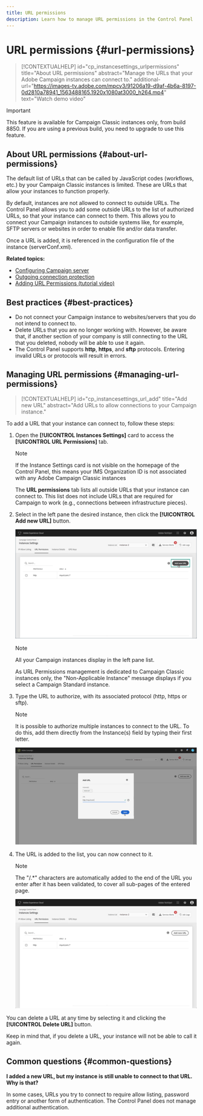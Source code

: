 ```yaml
---
title: URL permissions
description: Learn how to manage URL permissions in the Control Panel
---
```


# URL permissions {#url-permissions}

>[!CONTEXTUALHELP]
>id="cp_instancesettings_urlpermissions"
>title="About URL permissions"
>abstract="Manage the URLs that your Adobe Campaign instances can connect to."
>additional-url="https://images-tv.adobe.com/mpcv3/91206a19-d9af-4b6a-8197-0d2810a78941_1563488165.1920x1080at3000_h264.mp4" text="Watch demo video"

>[!IMPORTANT]
>
>This feature is available for Campaign Classic instances only, from build 8850. If you are using a previous build, you need to upgrade to use this feature.

## About URL permissions {#about-url-permissions}

The default list of URLs that can be called by JavaScript codes (workflows, etc.) by your Campaign Classic instances is limited. These are URLs that allow your instances to function properly.

By default, instances are not allowed to connect to outside URLs. The Control Panel allows you to add some outside URLs to the list of authorized URLs, so that your instance can connect to them. This allows you to connect your Campaign instances to outside systems like, for example, SFTP servers or websites in order to enable file and/or data transfer.

Once a URL is added, it is referenced in the configuration file of the instance (serverConf.xml).

**Related topics:**

* [Configuring Campaign server](https://docs.campaign.adobe.com/doc/AC/en/INS_Additional_configurations_Configuring_Campaign_server.html)
* [Outgoing connection protection](https://docs.campaign.adobe.com/doc/AC/en/INS_Additional_configurations_Configuring_Campaign_server.html#Outgoing_connection_protection)
* [Adding URL Permissions (tutorial video)](https://docs.adobe.com/content/help/en/campaign-learn/campaign-classic-tutorials/administrating/control-panel-acc/adding-url-permissions.html)

## Best practices {#best-practices}

* Do not connect your Campaign instance to websites/servers that you do not intend to connect to.
* Delete URLs that you are no longer working with. However, be aware that, if another section of your company is still connecting to the URL that you deleted, nobody will be able to use it again.
* The Control Panel supports **http**, **https**, and **sftp** protocols. Entering invalid URLs or protocols will result in errors.

## Managing URL permissions {#managing-url-permissions}

>[!CONTEXTUALHELP]
>id="cp_instancesettings_url_add"
>title="Add new URL"
>abstract="Add URLs to allow connections to your Campaign instance."

To add a URL that your instance can connect to, follow these steps:

1. Open the **[!UICONTROL Instances Settings]** card to access the **[!UICONTROL URL Permissions]** tab.

    >[!NOTE]
    >
    >If the Instance Settings card is not visible on the homepage of the Control Panel, this means your IMS Organization ID is not associated with any Adobe Campaign Classic instances
    >
    >The <b><span class="uicontrol">URL permissions</span></b> tab lists all outside URLs that your instance can connect to. This list does not include URLs that are required for Campaign to work (e.g., connections between infrastructure pieces).

1. Select in the left pane the desired instance, then click the **[!UICONTROL Add new URL]** button.

    ![](assets/add_url1.png)

    >[!NOTE]
    >
    >All your Campaign instances display in the left pane list.
    >
    >As URL Permissions management is dedicated to Campaign Classic instances only, the "Non-Applicable Instance" message displays if you select a Campaign Standard instance.  

1. Type the URL to authorize, with its associated protocol (http, https or sftp).

    >[!NOTE]
    >
    >It is possible to authorize multiple instances to connect to the URL. To do this, add them directly from the Instance(s) field by typing their first letter.

    ![](assets/add_url2.png)

1. The URL is added to the list, you can now connect to it.

    >[!NOTE]
    >
    >The "/.*" characters are automatically added to the end of the URL you enter after it has been validated, to cover all sub-pages of the entered page.

    ![](assets/add_url_listnew.png)

You can delete a URL at any time by selecting it and clicking the **[!UICONTROL Delete URL]** button.

Keep in mind that, if you delete a URL, your instance will not be able to call it again.

## Common questions {#common-questions}

**I added a new URL, but my instance is still unable to connect to that URL. Why is that?**

In some cases, URLs you try to connect to require allow listing, password entry or another form of authentication. The Control Panel does not manage additional authentication.
